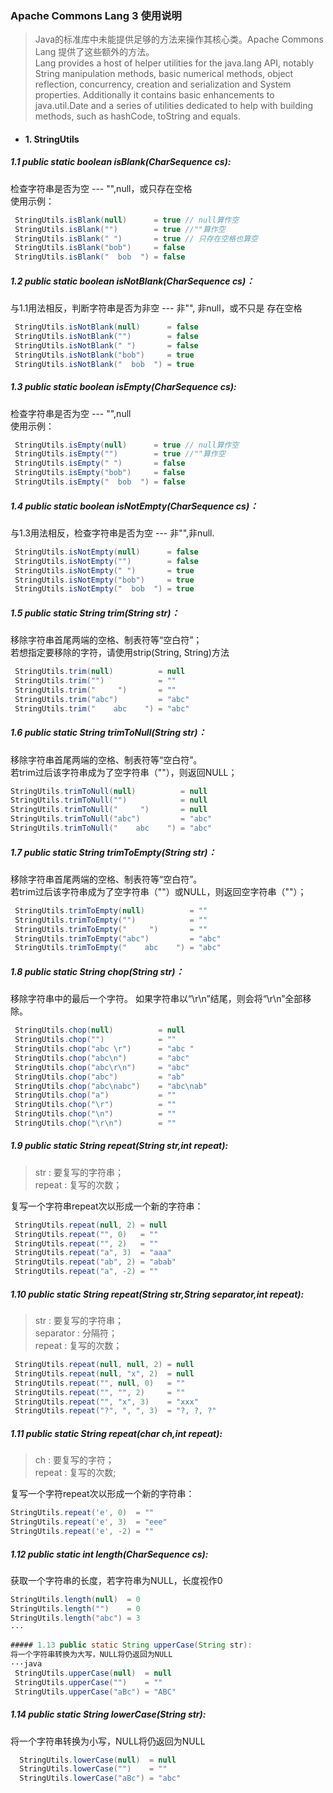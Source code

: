 ### Apache Commons Lang 3 使用说明
> Java的标准库中未能提供足够的方法来操作其核心类。Apache Commons Lang 提供了这些额外的方法。  
Lang provides a host of helper utilities for the java.lang API, notably String manipulation methods, basic numerical methods, object reflection, concurrency, creation and serialization and System properties. Additionally it contains basic enhancements to java.util.Date and a series of utilities dedicated to help with building methods, such as hashCode, toString and equals.  

* #### 1. StringUtils

##### 1.1 public static boolean isBlank(CharSequence cs):  
检查字符串是否为空 --- "",null，或只存在空格  
使用示例：
```java
 StringUtils.isBlank(null)      = true // null算作空
 StringUtils.isBlank("")        = true //""算作空
 StringUtils.isBlank(" ")       = true // 只存在空格也算空
 StringUtils.isBlank("bob")     = false
 StringUtils.isBlank("  bob  ") = false
 ```

##### 1.2 public static boolean isNotBlank(CharSequence cs)：
与1.1用法相反，判断字符串是否为非空 --- 非"", 非null，或不只是 存在空格
 ```java
  StringUtils.isNotBlank(null)      = false
  StringUtils.isNotBlank("")        = false
  StringUtils.isNotBlank(" ")       = false
  StringUtils.isNotBlank("bob")     = true
  StringUtils.isNotBlank("  bob  ") = true
 ```

##### 1.3 public static boolean isEmpty(CharSequence cs):

检查字符串是否为空 --- "",null  
使用示例：
```java
 StringUtils.isEmpty(null)      = true // null算作空
 StringUtils.isEmpty("")        = true //""算作空
 StringUtils.isEmpty(" ")       = false
 StringUtils.isEmpty("bob")     = false
 StringUtils.isEmpty("  bob  ") = false
```

##### 1.4 public static boolean isNotEmpty(CharSequence cs)：
与1.3用法相反，检查字符串是否为空 --- 非"",非null.
```java
 StringUtils.isNotEmpty(null)      = false
 StringUtils.isNotEmpty("")        = false
 StringUtils.isNotEmpty(" ")       = true
 StringUtils.isNotEmpty("bob")     = true
 StringUtils.isNotEmpty("  bob  ") = true
```

##### 1.5 public static String trim(String str)：
移除字符串首尾两端的空格、制表符等“空白符”；  
若想指定要移除的字符，请使用strip(String, String)方法
```java
 StringUtils.trim(null)          = null
 StringUtils.trim("")            = ""
 StringUtils.trim("     ")       = ""
 StringUtils.trim("abc")         = "abc"
 StringUtils.trim("    abc    ") = "abc"
```

##### 1.6 public static String trimToNull(String str)：
移除字符串首尾两端的空格、制表符等“空白符”。  
若trim过后该字符串成为了空字符串（""），则返回NULL；
```java
StringUtils.trimToNull(null)          = null
StringUtils.trimToNull("")            = null
StringUtils.trimToNull("     ")       = null
StringUtils.trimToNull("abc")         = "abc"
StringUtils.trimToNull("    abc    ") = "abc"
```

##### 1.7 public static String trimToEmpty(String str)：
移除字符串首尾两端的空格、制表符等“空白符”。  
若trim过后该字符串成为了空字符串（""）或NULL，则返回空字符串（""）；
```java
 StringUtils.trimToEmpty(null)          = ""
 StringUtils.trimToEmpty("")            = ""
 StringUtils.trimToEmpty("     ")       = ""
 StringUtils.trimToEmpty("abc")         = "abc"
 StringUtils.trimToEmpty("    abc    ") = "abc"
```

##### 1.8 public static String chop(String str)：
移除字符串中的最后一个字符。
如果字符串以“\r\n”结尾，则会将“\r\n”全部移除。
```java
 StringUtils.chop(null)          = null
 StringUtils.chop("")            = ""
 StringUtils.chop("abc \r")      = "abc "
 StringUtils.chop("abc\n")       = "abc"
 StringUtils.chop("abc\r\n")     = "abc"
 StringUtils.chop("abc")         = "ab"
 StringUtils.chop("abc\nabc")    = "abc\nab"
 StringUtils.chop("a")           = ""
 StringUtils.chop("\r")          = ""
 StringUtils.chop("\n")          = ""
 StringUtils.chop("\r\n")        = ""
 ```

##### 1.9 public static String repeat(String str,int repeat):
> str : 要复写的字符串；  
repeat : 复写的次数；  

复写一个字符串repeat次以形成一个新的字符串：  

```java
 StringUtils.repeat(null, 2) = null
 StringUtils.repeat("", 0)   = ""
 StringUtils.repeat("", 2)   = ""
 StringUtils.repeat("a", 3)  = "aaa"
 StringUtils.repeat("ab", 2) = "abab"
 StringUtils.repeat("a", -2) = ""
 ```
##### 1.10 public static String repeat(String str,String separator,int repeat):
> str : 要复写的字符串；  
separator : 分隔符；  
repeat : 复写的次数；

```java
 StringUtils.repeat(null, null, 2) = null
 StringUtils.repeat(null, "x", 2)  = null
 StringUtils.repeat("", null, 0)   = ""
 StringUtils.repeat("", "", 2)     = ""
 StringUtils.repeat("", "x", 3)    = "xxx"
 StringUtils.repeat("?", ", ", 3)  = "?, ?, ?"
 ```

 ##### 1.11 public static String repeat(char ch,int repeat):
 > ch : 要复写的字符；  
 repeat : 复写的次数;  

 复写一个字符repeat次以形成一个新的字符串：  

 ```java
 StringUtils.repeat('e', 0)  = ""
 StringUtils.repeat('e', 3)  = "eee"
 StringUtils.repeat('e', -2) = ""
  ```
##### 1.12 public static int length(CharSequence cs):
获取一个字符串的长度，若字符串为NULL，长度视作0
```java
StringUtils.length(null)  = 0
StringUtils.length("")    = 0
StringUtils.length("abc") = 3
···

##### 1.13 public static String upperCase(String str):
将一个字符串转换为大写，NULL将仍返回为NULL  
···java
 StringUtils.upperCase(null)  = null
 StringUtils.upperCase("")    = ""
 StringUtils.upperCase("aBc") = "ABC"
```

##### 1.14 public static String lowerCase(String str):
将一个字符串转换为小写，NULL将仍返回为NULL  
```java
  StringUtils.lowerCase(null)  = null
  StringUtils.lowerCase("")    = ""
  StringUtils.lowerCase("aBc") = "abc"
```
